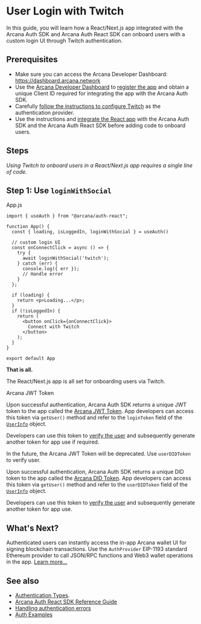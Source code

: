 # User Login with Twitch

In this guide, you will learn how a React/Next.js app integrated with the Arcana Auth SDK and Arcana Auth React SDK can onboard users with a custom login UI through Twitch authentication.

## Prerequisites

- Make sure you can access the Arcana Developer Dashboard: <https://dashboard.arcana.network>
- Use the [Arcana Developer Dashboard](../../../../../../concepts/dashboard/) to [register the app](../../../../../../setup/config-auth/register-app/) and obtain a unique Client ID required for integrating the app with the Arcana Auth SDK.
- Carefully [follow the instructions to configure Twitch](../../../../../../setup/config-social/twitch-oauth/) as the authentication provider.
- Use the instructions and [integrate the React app](../../../../../integrate/react-nextjs/) with the Arcana Auth SDK and the Arcana Auth React SDK before adding code to onboard users.

## Steps

*Using Twitch to onboard users in a React/Next.js app requires a single line of code.*

## Step 1: Use `loginWithSocial`

App.js

```
import { useAuth } from "@arcana/auth-react";

function App() {
  const { loading, isLoggedIn, loginWithSocial } = useAuth()

  // custom login UI
  const onConnectClick = async () => {
    try {
      await loginWithSocial('twitch'); 
    } catch (err) {
      console.log({ err });
      // Handle error
    }
  };

  if (loading) {
    return <p>Loading...</p>;
  }
  if (!isLoggedIn) {
    return (
      <button onClick={onConnectClick}>
        Connect with Twitch
      </button>
    );
  }
}

export default App

```

**That is all.**

The React/Next.js app is all set for onboarding users via Twitch.

Arcana JWT Token

Upon successful authentication, Arcana Auth SDK returns a unique JWT token to the app called the [Arcana JWT Token](../../../../../../concepts/an-jwt-token/). App developers can access this token via `getUser()` method and refer to the `loginToken` field of the [`UserInfo`](https://authsdk-ref-guide.netlify.app/interfaces/userinfo) object.

Developers can use this token to [verify the user](../../../../../../concepts/jwt-token-validation/) and subsequently generate another token for app use if required.

In the future, the Arcana JWT Token will be deprecated. Use `userDIDToken` to verify user.

Upon successful authentication, Arcana Auth SDK returns a unique DID token to the app called the [Arcana DID Token](../../../../../../concepts/an-jwt-token/). App developers can access this token via `getUser()` method and refer to the `userDIDToken` field of the [`UserInfo`](https://authsdk-ref-guide.netlify.app/interfaces/userinfo) object.

Developers can use this token to [verify the user](../../../../../../concepts/an-did-token/#verify-did-token) and subsequently generate another token for app use.

## What's Next?

Authenticated users can instantly access the in-app Arcana wallet UI for signing blockchain transactions. Use the `AuthProvider` EIP-1193 standard Ethereum provider to call JSON/RPC functions and Web3 wallet operations in the app. [Learn more...](../../../../../web3-ops/evm/)

## See also

- [Authentication Types](../../../../../../concepts/authtype/).
- [Arcana Auth React SDK Reference Guide](https://auth-react-sdk-ref-guide.netlify.app/)
- [Handling authentication errors](../../../../../auth-error-msg/)
- [Auth Examples](https://github.com/arcana-network/auth-examples)
